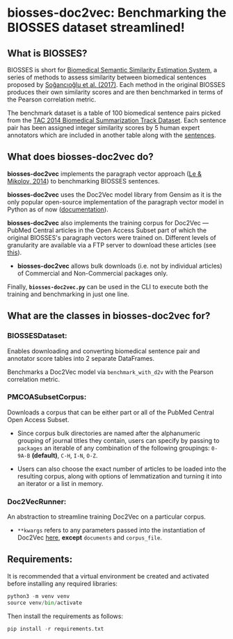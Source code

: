 # biosses-doc2vec: Benchmarking the BIOSSES dataset streamlined!

## What is BIOSSES?

BIOSSES is short for [Biomedical Semantic Similarity Estimation System](https://tabilab.cmpe.boun.edu.tr/BIOSSES/), a series of methods to assess similarity between biomedical sentences proposed by [Soğancıoğlu et al. (2017)](https://www.ncbi.nlm.nih.gov/pmc/articles/PMC5870675/). Each method in the original BIOSSES produces their own similarity scores and are then benchmarked in terms of the Pearson correlation metric.

The benchmark dataset is a table of 100 biomedical sentence pairs picked from the [TAC 2014 Biomedical Summarization Track Dataset](https://tac.nist.gov/2014/BiomedSumm/). Each sentence pair has been assigned integer similarity scores by 5 human expert annotators which are included in another table along with the [sentences](https://tabilab.cmpe.boun.edu.tr/BIOSSES/DataSet.html). 

## What does **biosses-doc2vec** do?

**biosses-doc2vec** implements the paragraph vector approach ([Le & Mikolov, 2014](https://arxiv.org/pdf/1405.4053.pdf)) to  benchmarking BIOSSES sentences. 

**biosses-doc2vec** uses the Doc2Vec model library from Gensim as it is the only popular open-source implementation of the paragraph vector model in Python as of now ([documentation](https://radimrehurek.com/gensim/models/doc2vec.html)).

**biosses-doc2vec** also implements the training corpus for Doc2Vec –– PubMed Central articles in the Open Access Subset part of which the original BIOSSES's paragraph vectors were trained on. Different levels of granularity are available via a FTP server to download these articles (see [this](https://www.ncbi.nlm.nih.gov/pmc/tools/ftp/)). 
  - **biosses-doc2vec** allows bulk downloads (i.e. not by individual articles) of Commercial and Non-Commercial packages only. 
  
Finally, **`biosses-doc2vec.py`** can be used in the CLI to execute both the training and benchmarking in just one line.

## What are the classes in **biosses-doc2vec** for?

### **BIOSSESDataset**:

Enables downloading and converting biomedical sentence pair and annotator score tables into 2 separate DataFrames. 

Benchmarks a Doc2Vec model via `benchmark_with_d2v` with the Pearson correlation metric.

### **PMCOASubsetCorpus**:

Downloads a corpus that can be either part or all of the PubMed Central Open Access Subset. 
  - Since corpus bulk directories are named after the alphanumeric grouping of journal titles they contain, users can specify by passing to `packages` an iterable of any combination of the following groupings: `0-9A-B` **(default)**, `C-H`, `I-N`, `O-Z`.

  - Users can also choose the exact number of articles to be loaded into the resulting corpus, along with options of lemmatization and turning it into an iterator or a list in memory. 

### **Doc2VecRunner**:

An abstraction to streamline training Doc2Vec on a particular corpus. 
  - `**kwargs` refers to any parameters passed into the instantiation of Doc2Vec [here](https://radimrehurek.com/gensim/models/doc2vec.html#gensim.models.doc2vec.Doc2Vec), **except** `documents` and `corpus_file`.

## Requirements:

It is recommended that a virtual environment be created and activated before installing any required libraries:

```python
python3 -m venv venv
source venv/bin/activate
```

Then install the requirements as follows:

```python
pip install -r requirements.txt
```
